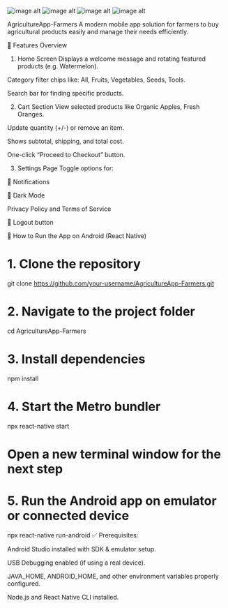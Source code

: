 ![image alt](https://github.com/kumariaditi52/AgApp/blob/df451bd8bc1fb7722d139ac48d4db40b2f0fc6f2/Screenshot%202025-04-08%20154556.png)
![image alt](https://github.com/kumariaditi52/AgApp/blob/c653d8591e3be2e01020c1b5e9ea6a9732608f8d/Screenshot%202025-04-10%20081400.png)
![image alt](https://github.com/kumariaditi52/AgApp/blob/9be18e80e1de7dfcda83af1a77414f694b004bfb/Screenshot%202025-04-10%20081437.png)
![image alt](https://github.com/kumariaditi52/AgApp/blob/cdfea17e0a16f3a2eb39782e97b4454bf4c36e7f/Screenshot%202025-04-10%20081450.png)

 AgricultureApp-Farmers
A modern mobile app solution for farmers to buy agricultural products easily and manage their needs efficiently.

📱 Features Overview
1. Home Screen
Displays a welcome message and rotating featured products (e.g. Watermelon).

Category filter chips like: All, Fruits, Vegetables, Seeds, Tools.

Search bar for finding specific products.

2. Cart Section
View selected products like Organic Apples, Fresh Oranges.

Update quantity (+/-) or remove an item.

Shows subtotal, shipping, and total cost.

One-click “Proceed to Checkout” button.

3. Settings Page
Toggle options for:

🔔 Notifications

🌙 Dark Mode

Privacy Policy and Terms of Service

🔴 Logout button

🚀 How to Run the App on Android (React Native)
# 1. Clone the repository
git clone https://github.com/your-username/AgricultureApp-Farmers.git

# 2. Navigate to the project folder
cd AgricultureApp-Farmers

# 3. Install dependencies
npm install

# 4. Start the Metro bundler
npx react-native start

# Open a new terminal window for the next step

# 5. Run the Android app on emulator or connected device
npx react-native run-android
✅ Prerequisites:

Android Studio installed with SDK & emulator setup.

USB Debugging enabled (if using a real device).

JAVA_HOME, ANDROID_HOME, and other environment variables properly configured.

Node.js and React Native CLI installed.
